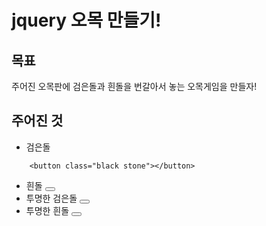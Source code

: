# jquery 오목 만들기!

## 목표
주어진 오목판에 검은돌과 흰돌을 번갈아서 놓는 오목게임을 만들자!

## 주어진 것
* 검은돌
```
    <button class="black stone"></button>
```
* 흰돌
    <button class="white stone"></button>
* 투명한 검은돌
    <button class="semi_black stone"></button>
* 투명한 흰돌
    <button class="semi_white stone"></button>
